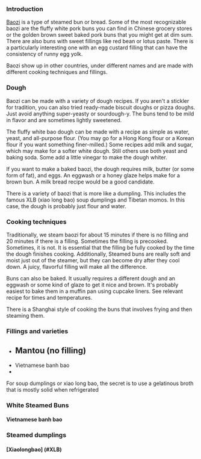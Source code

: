 ### Introduction
[Baozi](http://en.wikipedia.org/wiki/Baozi) is a type of steamed bun or bread.  Some of the most recognizable baozi are the fluffy white pork buns you can find in Chinese grocery stores or the golden brown sweet baked pork buns that you might get at dim sum.  There are also buns with sweet fillings like red bean or lotus paste.  There is a particularly interesting one with an egg custard filling that can have the consistency of runny egg yolk.

Baozi show up in other countries, under different names and are made with different cooking techniques and fillings.  

### Dough

Baozi can be made with a variety of dough recipes.  If you aren't a stickler for tradition, you can also tried ready-made biscuit doughs or pizza doughs.  Just avoid anything super-yeasty or sourdough-y.  The buns tend to be mild in flavor and are sometimes lightly sweetened.

The fluffy white bao dough can be made with a recipe as simple as water, yeast, and all-purpose flour.   (You may go for a Hong Kong flour or a Korean flour if you want something finer-milled.)  Some recipes add milk and sugar, which may make for a softer white dough.  Still others use both yeast and baking soda. Some add a little vinegar to make the dough whiter.  

If you want to make a baked baozi, the dough requires milk, butter (or some form of fat), and eggs. An eggwash or a honey glaze helps make for a brown bun.  A milk bread recipe would be a good candidate.

There is a variety of baozi that is more like a dumpling.  This includes the famous XLB (xiao long bao) soup dumplings and Tibetan momos.  In this case, the dough is probably just flour and water.  


### Cooking techniques

Traditionally, we steam baozi for about 15 minutes if there is no filling and 20 minutes if there is a filling.  Sometimes the filling is precooked.  Sometimes, it is not.  It is essential that the filling be fully cooked by the time the dough finishes cooking.  Additionally, Steamed buns are really soft and moist just out of the steamer, but they can become dry after they cool down.  A juicy, flavorful filling will make all the difference.

Buns can also be baked.  It usually requires a different dough and an eggwash or some kind of glaze to get it nice and brown.  It's probably easiest to bake them in a muffin pan using cupcake liners.  See relevant recipe for times and temperatures.

There is a Shanghai style of cooking the buns that involves frying and then steaming them.

### Fillings and varieties

- Mantou (no filling)
  - 
* Vietnamese banh bao
* 

For soup dumplings or xiao long bao, the secret is to use a gelatinous broth that is mostly solid when refrigerated

### 

### White Steamed Buns

#### Vietnamese banh bao



### Steamed dumplings 

#### [Xiaolongbao] (#XLB)
